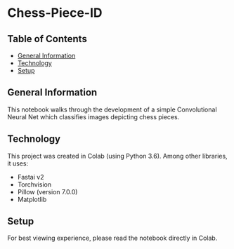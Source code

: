 # Chess-Piece-ID
## Table of Contents 
* [General Information](#general-Information)
* [Technology](#technology)
* [Setup](#setup)
## General Information 
This notebook walks through the development of a simple Convolutional Neural Net which classifies images depicting chess pieces.

## Technology 
This project was created in Colab (using Python 3.6). Among other libraries, it uses:
* Fastai v2
* Torchvision
* Pillow (version 7.0.0)
* Matplotlib

## Setup 
For best viewing experience, please read the notebook directly in Colab.
